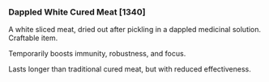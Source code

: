 ### Dappled White Cured Meat [1340]

A white sliced meat, dried out after pickling in a dappled medicinal solution. Craftable item.

Temporarily boosts immunity, robustness, and focus.

Lasts longer than traditional cured meat, but with reduced effectiveness.
